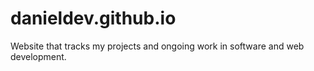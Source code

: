 # danieldev.github.io
Website that tracks my projects and ongoing work in software and web development.
